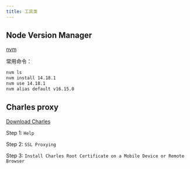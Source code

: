 ```yaml
---
title: 工具类
---
```


## Node Version Manager

[nvm](https://github.com/nvm-sh/nvm)

常用命令：

``` bash
nvm ls
nvm install 14.18.1
nvm use 14.18.1
nvm alias default v16.15.0
```

## Charles proxy

[Download Charles](https://www.charlesproxy.com)

Step 1: `Help`

Step 2: `SSL Proxying`

Step 3: `Install Charles Root Certificate on a Mobile Device or Remote Browser`

